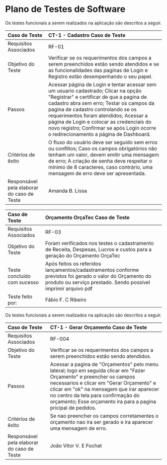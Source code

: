 # Plano de Testes de Software

Os testes funcionais a serem realizados na aplicação são descritos a seguir.

|Caso de Teste    | CT-1 - Cadastro Caso de Teste |
|:---|:---|
| Requisitos Associados | RF-01|
| Objetivo do Teste | Verificar se os requerimentos dos campos a serem preenchidos estão sendo atendidos e se as funcionalidades das paginas de Login e Registro estão desempenhando o seu papel. |
| Passos | Acessar página de Login e tentar acessar sem um usuario cadastrado; Clicar na opção "Registrar" e certificar de que a pagina de cadastro abra sem erro; Testar os campos da pagina de cadastro controlando se os requerimentos foram atendidos; Acessar a página de Login e colocar as credenciais do novo registro; Confirmar se após Login ocorre o redirecionamento a página de Dashboard. |
| Critérios de êxito | O fluxo do usuário deve ser seguido sem erros ou conflitos; Caso os campos obrigatórios não tenham um valor, devem emitir uma mensagem de erro; A criação de senha deve respeitar o mínimo de 8 caracteres, caso contrário, uma mensagem de erro deve ser apresentada.|
| Responsável pela elaborar do caso de Teste | Amanda B. Lissa

  |Caso de Teste    | Orçamento OrçaTec Caso de Teste |
  |:---|:---|
  | Requisitos Associados | RF-03|
  | Objetivo do Teste |  Foram verificados nos testes  o cadastramento de Receita, Despesas, Lucros e custos  para a geração do Orçamento OrçaTec |
  | Teste concluído com sucesso | Após feitos os referidos lançamentos/cadastramentos conforme previstos foi gerado o valor do Orçamento do produto ou serviço prestado. Sendo possível imprimir arquivo pdf |
  | Teste feito por: | Fábio F. C Ribeiro

Os testes funcionais a serem realizados na aplicação são descritos a seguir.

|Caso de Teste    | CT-1 - Gerar Orçamento Caso de Teste |
|:---|:---|
| Requisitos Associados | RF-004|
| Objetivo do Teste |   Verificar se os requerimentos dos campos a serem preenchidos estão sendo atendidos. |
| Passos |   Acessar a pagina de "Orçamentos" pelo menu lateral; logo em seguida clicar em "Fazer Orçamento" e preencher os campos necessarios e clicar em "Gerar Orçamento" e clicar em "ok" na mensagem que irar aparecer no centro da tela para confirmação do orçamento; Esse orçamento ira para a pagina pricipal de pedidos.|
| Critérios de êxito |  Se nao preencher os campos corretamentes o orçamento nao ira ser gerado e ira aparecer uma mensagem de erro.|
| Responsável pela elaborar do caso de Teste | João Vitor V. E Fochat
